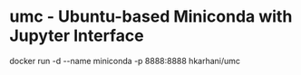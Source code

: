 # umc - Ubuntu-based Miniconda with Jupyter Interface

docker run -d --name miniconda -p 8888:8888 hkarhani/umc 
